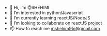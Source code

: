 - 👋 Hi, I’m @SHEHIMI
- 👀 I’m interested in python/Javascript 
- 🌱 I’m currently learning reactJS/NodeJS
- 💞️ I’m looking to collaborate on reactJS project 
- 📫 How to reach me mshehim95i@gmail.com 

<!---
SHEHIMI/SHEHIMI is a ✨ special ✨ repository because its `README.md` (this file) appears on your GitHub profile.
You can click the Preview link to take a look at your changes.
--->
